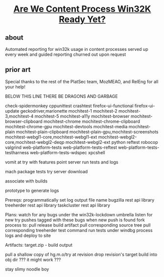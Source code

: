 <h1 align="center">
  <a href="https://www.arewecontentprocesswin32kyet.com">Are We Content Process Win32K Ready Yet?</a>
</h1>

## about

Automated reporting for win32k usage in content processes served up every week and guided reporting churned out upon request

## prior art

Special thanks to the rest of the PlatSec team, MozMEAO, and RelEng for all your help!


BELOW THIS LINE THERE BE DRAGONS AND GARBAGE

check-spidermonkey
cppunittest
crashtest
firefox-ui-functional
firefox-ui-update
geckodriver,marionette
mochitest-1
mochitest-2
mochitest-3,mochitest-4
mochitest-5
mochitest-a11y
mochitest-browser
mochitest-browser-clipboard
mochitest-chrome
mochitest-chrome-clipboard
mochitest-chrome-gpu
mochitest-devtools
mochitest-media
mochitest-plain
mochitest-plain-clipboard
mochitest-plain-gpu,mochitest-screenshots
mochitest-webgl1-core,mochitest-webgl1-ext
mochitest-webgl2-core,mochitest-webgl2-deqp
mochitest-webgl2-ext
python
reftest
robocop
valgrind
web-platform-tests
web-platform-tests-reftest
web-platform-tests-testharness
web-platform-tests-wdspec
xpcshell






vomit at try with features
point server
run tests and logs

mach package tests
try server download

associate with builds

prototype to generate logs

Prereqs:
  programmatically set log output file name
  bugzilla rest api library
  treeherder rest api library
  taskcluster rest api library

Plans:
  watch for any bugs under the win32k-lockdown umbrella
  listen for new try pushes tagged with these bugs
  when new push is found fork process to:
    pull release build artifact
    pull corresponding source tree
    pull corresponding treeherder test command
    run tests under windbg
    process logs and deploy to site

Artifacts:
  target.zip - build output


pull a shallow copy of hg.m.o/try at revision
drop revision's target build into obj dir
??? it might work ???

stay slimy noodle boy
